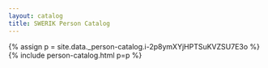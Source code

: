 ```yaml
---
layout: catalog
title: SWERIK Person Catalog
---
```

{% assign p = site.data._person-catalog.i-2p8ymXYjHPTSuKVZSU7E3o %}
{% include person-catalog.html p=p %}

